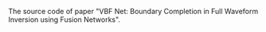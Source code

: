The source code of paper "VBF Net: Boundary Completion in Full Waveform Inversion using Fusion Networks".
